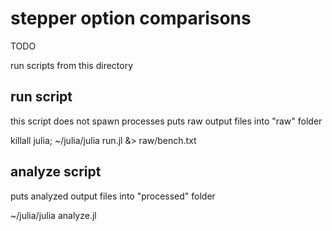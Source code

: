 # stepper option comparisons

TODO


run scripts from this directory

## run script

this script does not spawn processes
puts raw output files into "raw" folder

killall julia; ~/julia/julia run.jl &> raw/bench.txt

## analyze script

puts analyzed output files into "processed" folder

~/julia/julia analyze.jl
